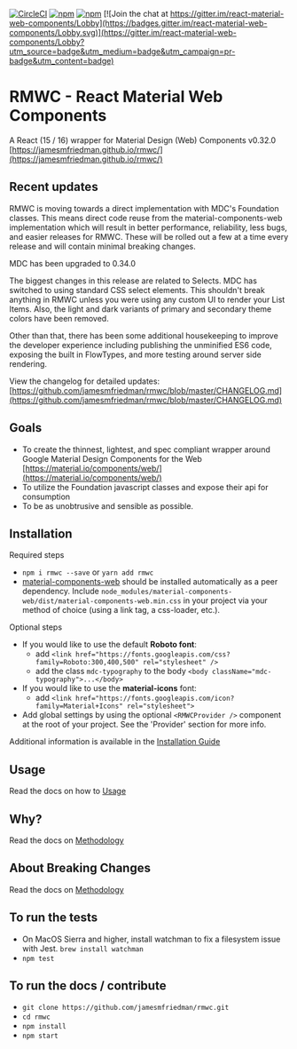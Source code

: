 [![CircleCI](https://circleci.com/gh/jamesmfriedman/rmwc/tree/master.svg?style=shield)](https://circleci.com/gh/jamesmfriedman/rmwc/tree/master)
[![npm](https://img.shields.io/npm/v/rmwc.svg)]()
[![npm](https://img.shields.io/npm/l/rmwc.svg)]()
[![Join the chat at https://gitter.im/react-material-web-components/Lobby](https://badges.gitter.im/react-material-web-components/Lobby.svg)](https://gitter.im/react-material-web-components/Lobby?utm_source=badge&utm_medium=badge&utm_campaign=pr-badge&utm_content=badge)

# RMWC - React Material Web Components

A React (15 / 16) wrapper for Material Design (Web) Components v0.32.0
[https://jamesmfriedman.github.io/rmwc/](https://jamesmfriedman.github.io/rmwc/)

## Recent updates

RMWC is moving towards a direct implementation with MDC's Foundation classes. This means direct code reuse from the material-components-web implementation which will result in better performance, reliability, less bugs, and easier releases for RMWC. These will be rolled out a few at a time every release and will contain minimal breaking changes.

MDC has been upgraded to 0.34.0

The biggest changes in this release are related to Selects. MDC has switched to using standard CSS select elements. This shouldn't break anything in RMWC unless you were using any custom UI to render your List Items. Also, the light and dark variants of primary and secondary theme colors have been removed.

Other than that, there has been some additional housekeeping to improve the developer experience including publishing the unminified ES6 code, exposing the built in FlowTypes, and more testing around server side rendering.

View the changelog for detailed updates: [https://github.com/jamesmfriedman/rmwc/blob/master/CHANGELOG.md](https://github.com/jamesmfriedman/rmwc/blob/master/CHANGELOG.md)

## Goals

* To create the thinnest, lightest, and spec compliant wrapper around Google
  Material Design Components for the Web
  [https://material.io/components/web/](https://material.io/components/web/)
* To utilize the Foundation javascript classes and expose their api for
  consumption
* To be as unobtrusive and sensible as possible.

## Installation

Required steps

* `npm i rmwc --save` or `yarn add rmwc`
* [material-components-web](https://github.com/material-components/material-components-web) should be installed automatically as a peer dependency. Include `node_modules/material-components-web/dist/material-components-web.min.css` in your project via your method of choice (using a link tag, a css-loader, etc.).

Optional steps

* If you would like to use the default **Roboto font**:
  * add `<link href="https://fonts.googleapis.com/css?family=Roboto:300,400,500" rel="stylesheet" />`
  * add the class `mdc-typography` to the body `<body className="mdc-typography">...</body>`
* If you would like to use the **material-icons** font:
  * add `<link href="https://fonts.googleapis.com/icon?family=Material+Icons" rel="stylesheet">`
* Add global settings by using the optional `<RMWCProvider />` component at the root of your project. See the 'Provider' section for more info.

Additional information is available in the [Installation Guide](https://jamesmfriedman.github.io/rmwc/installation)

## Usage

Read the docs on how to [Usage](https://jamesmfriedman.github.io/rmwc/usage)

## Why?

Read the docs on [Methodology](https://jamesmfriedman.github.io/rmwc/methodology)

## About Breaking Changes

Read the docs on [Methodology](https://jamesmfriedman.github.io/rmwc/methodology)

## To run the tests

* On MacOS Sierra and higher, install watchman to fix a filesystem issue with
  Jest. `brew install watchman`
* `npm test`

## To run the docs / contribute

* `git clone https://github.com/jamesmfriedman/rmwc.git`
* `cd rmwc`
* `npm install`
* `npm start`
